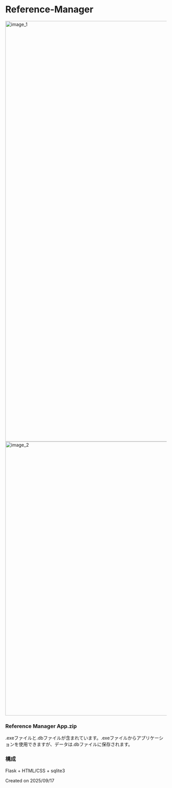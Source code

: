# Reference-Manager
<img width="2473" height="1309" alt="image_1" src="https://github.com/user-attachments/assets/9860dfbf-a8bd-460b-8ca8-98688e019b01" />
<img width="2485" height="853" alt="image_2" src="https://github.com/user-attachments/assets/20e02a4c-679c-4494-929e-76e6293c95f7" />

### Reference Manager App.zip
.exeファイルと.dbファイルが含まれています。.exeファイルからアプリケーションを使用できますが、データは.dbファイルに保存されます。

### 構成
Flask + HTML/CSS + sqlite3

Created on 2025/09/17
